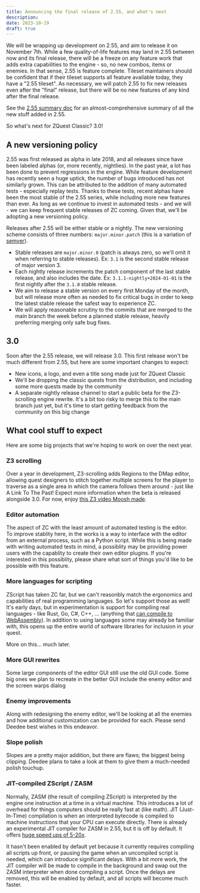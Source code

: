 ```yaml
---
title: Announcing the final release of 2.55, and what's next
description: 
date: 2023-10-19
draft: true
---
```


We will be wrapping up development on 2.55, and aim to release it on November 7th. While a few quality-of-life features may land in 2.55 between now and its final release, there will be a freeze on any feature work that adds extra capabilities to the engine - so, no new combos, items or enemies. In that sense, 2.55 is feature complete. Tileset maintainers should be confident that if their tileset supports all feature available today, they have a "2.55 tileset". As necessary, we will patch 2.55 to fix new releases even after the "final" release, but there will be no new features of any kind after the final release.

See the [2.55 summary doc](/docs/2.55/) for an almost-comprehensive summary of all the new stuff added in 2.55.

So what's next for ZQuest Classic? 3.0!

## A new versioning policy

2.55 was first released as alpha in late 2018, and all releases since have been labeled alphas (or, more recently, nightlies). In the past year, a lot has been done to prevent regressions in the engine. While feature development has recently seen a huge uptick, the number of bugs introduced has not similarly grown. This can be attributed to the addition of many automated tests - especially replay tests. Thanks to these tests, recent alphas have been the most stable of the 2.55 series, while including more new features than ever. As long as we continue to invest in automated tests - and we will - we can keep frequent stable releases of ZC coming. Given that, we'll be adopting a new versioning policy.

Releases after 2.55 will be either stable or a nightly. The new versioning scheme consists of three numbers: `major.minor.patch` (this is a variation of [semver](https://semver.org/)).

* Stable releases are `major.minor.0` (patch is always zero, so we'll omit it when referring to stable releases). Ex: `3.1` is the second stable release of major version 3.
* Each nightly release increments the patch component of the last stable release, and also includes the date. Ex: `3.1.1-nightly+2024-01-01` is the first nightly after the `3.1.0` stable release.
* We aim to release a stable version on every first Monday of the month, but will release more often as needed to fix critical bugs in order to keep the latest stable release the safest way to experience ZC.
* We will apply reasonable scrutiny to the commits that are merged to the main branch the week before a planned stable release, heavily preferring merging only safe bug fixes.

## 3.0

Soon after the 2.55 release, we will release 3.0. This first release won't be much different from 2.55, but here are some important changes to expect:

* New icons, a logo, and even a title song made just for ZQuest Classic
* We'll be dropping the classic quests from the distribution, and including some more quests made by the community
* A separate nightly release channel to start a public beta for the Z3-scrolling engine rewrite. It's a bit too risky to merge this to the main branch just yet, but it's time to start getting feedback from the community on this big change

## What cool stuff to expect

Here are some big projects that we're hoping to work on over the next year.

### Z3 scrolling

Over a year in development, Z3-scrolling adds Regions to the DMap editor, allowing quest designers to stitch together multiple screens for the player to traverse as a single area in which the camera follows them around - just like A Link To The Past! Expect more information when the beta is released alongside 3.0. For now, enjoy [this Z3 video Moosh made](https://www.youtube.com/watch?v=KaoIiORMurk&ab_channel=Moosh).

### Editor automation

The aspect of ZC with the least amount of automated testing is the editor. To improve stablity here, in the works is a way to interface with the editor from an external process, such as a Python script. While this is being made with writing automated tests in mind, a possiblity may be providing power users with the capablity to create their own editor plugins. If you're interested in this possiblity, please share what sort of things you'd like to be possible with this feature.

### More languages for scripting

ZScript has taken ZC far, but we can't reasonbly match the ergonomics and capabilities of real programming languages. So let's support those as well! It's early days, but in experimentation is support for compiling real languages - like Rust, Go, C#, C++, ... (anything that [can compile to WebAssembly](https://github.com/appcypher/awesome-wasm-langs#contents)). In addition to using languages some may already be familiar with, this opens up the entire world of software libraries for inclusion in your quest.

More on this... much later.

### More GUI rewrites

Some large components of the editor GUI still use the old GUI code. Some big ones we plan to recreate in the better GUI include the enemy editor and the screen warps dialog

### Enemy improvements

Along with redesigning the enemy editor, we'll be looking at all the enemies and how additional customization can be provided for each. Please send Deedee best wishes in this endeavor.

### Slope polish

Slopes are a pretty major addition, but there are flaws; the biggest being clipping. Deedee plans to take a look at them to give them a much-needed polish touchup.

### JIT-compiled ZScript / ZASM

Normally, ZASM (the result of compiling ZScript) is interpreted by the engine one instruction at a time in a virtual machine. This introduces a lot of overhead for things computers should be really fast at (like math). JIT (Just-In-Time) compilation is when an interpreted bytecode is compiled to machine instructions that your CPU can execute directly. There is already an experimental JIT compiler for ZASM in 2.55, but it is off by default. It offers [huge speed ups of 5-20x](https://github.com/ZQuestClassic/ZQuestClassic/blob/main/docs/jit.md).

It hasn't been enabled by default yet because it currently requires compiling all scripts up front, or pausing the game when an uncompiled script is needed, which can introduce significant delays. With a bit more work, the JIT compiler will be made to compile in the background and swap out the ZASM interpreter when done compiling a script. Once the delays are removed, this will be enabled by default, and all scripts will become much faster.
